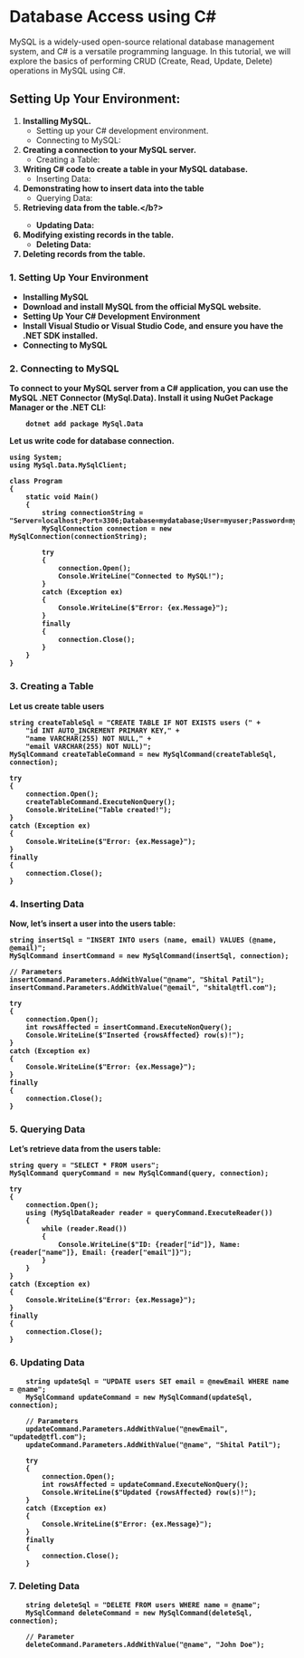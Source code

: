 # Database Access using C#

MySQL is a widely-used open-source relational database management system, and C# is a versatile programming language. In this tutorial, we will explore the basics of performing CRUD (Create, Read, Update, Delete) operations in MySQL using C#.

## Setting Up Your Environment:
1. <b>Installing MySQL. </b>
    - Setting up your C# development environment.
    - Connecting to MySQL:
2. <b>Creating a connection to your MySQL server.</b>
    - Creating a Table:
3. <b>Writing C# code to create a table in your MySQL database.</b>
    - Inserting Data:
4. <b>Demonstrating how to insert data into the table</b>
    - Querying Data:
5. <b>Retrieving data from the table.</b?>
    - Updating Data:
6. Modifying existing records in the table.
    - Deleting Data:
7. Deleting records from the table.

### 1. Setting Up Your Environment
- Installing MySQL
- Download and install MySQL from the official MySQL website.
- Setting Up Your C# Development Environment
- Install Visual Studio or Visual Studio Code, and ensure you have the .NET SDK installed.
- Connecting to MySQL

### 2. Connecting to MySQL
To connect to your MySQL server from a C# application, you can use the MySQL .NET Connector (MySql.Data). Install it using NuGet Package Manager or the .NET CLI:

```
    dotnet add package MySql.Data
```

Let  us write code for database connection.
```
using System;
using MySql.Data.MySqlClient;

class Program
{
    static void Main()
    {
        string connectionString = "Server=localhost;Port=3306;Database=mydatabase;User=myuser;Password=mypassword;";
        MySqlConnection connection = new MySqlConnection(connectionString);

        try
        {
            connection.Open();
            Console.WriteLine("Connected to MySQL!");
        }
        catch (Exception ex)
        {
            Console.WriteLine($"Error: {ex.Message}");
        }
        finally
        {
            connection.Close();
        }
    }
}
```

### 3. Creating a Table
Let us create table users
```
string createTableSql = "CREATE TABLE IF NOT EXISTS users (" +
    "id INT AUTO_INCREMENT PRIMARY KEY," +
    "name VARCHAR(255) NOT NULL," +
    "email VARCHAR(255) NOT NULL)";
MySqlCommand createTableCommand = new MySqlCommand(createTableSql, connection);

try
{
    connection.Open();
    createTableCommand.ExecuteNonQuery();
    Console.WriteLine("Table created!");
}
catch (Exception ex)
{
    Console.WriteLine($"Error: {ex.Message}");
}
finally
{
    connection.Close();
}
```
### 4. Inserting Data
Now, let’s insert a user into the users table:
```
string insertSql = "INSERT INTO users (name, email) VALUES (@name, @email)";
MySqlCommand insertCommand = new MySqlCommand(insertSql, connection);

// Parameters
insertCommand.Parameters.AddWithValue("@name", "Shital Patil");
insertCommand.Parameters.AddWithValue("@email", "shital@tfl.com");

try
{
    connection.Open();
    int rowsAffected = insertCommand.ExecuteNonQuery();
    Console.WriteLine($"Inserted {rowsAffected} row(s)!");
}
catch (Exception ex)
{
    Console.WriteLine($"Error: {ex.Message}");
}
finally
{
    connection.Close();
}
```

### 5. Querying Data
Let’s retrieve data from the users table:
```
string query = "SELECT * FROM users";
MySqlCommand queryCommand = new MySqlCommand(query, connection);

try
{
    connection.Open();
    using (MySqlDataReader reader = queryCommand.ExecuteReader())
    {
        while (reader.Read())
        {
            Console.WriteLine($"ID: {reader["id"]}, Name: {reader["name"]}, Email: {reader["email"]}");
        }
    }
}
catch (Exception ex)
{
    Console.WriteLine($"Error: {ex.Message}");
}
finally
{
    connection.Close();
}
```

### 6. Updating Data
```
    string updateSql = "UPDATE users SET email = @newEmail WHERE name = @name";
    MySqlCommand updateCommand = new MySqlCommand(updateSql, connection);

    // Parameters
    updateCommand.Parameters.AddWithValue("@newEmail", "updated@tfl.com");
    updateCommand.Parameters.AddWithValue("@name", "Shital Patil");

    try
    {
        connection.Open();
        int rowsAffected = updateCommand.ExecuteNonQuery();
        Console.WriteLine($"Updated {rowsAffected} row(s)!");
    }
    catch (Exception ex)
    {
        Console.WriteLine($"Error: {ex.Message}");
    }
    finally
    {
        connection.Close();
    }
```

### 7. Deleting Data
```
    string deleteSql = "DELETE FROM users WHERE name = @name";
    MySqlCommand deleteCommand = new MySqlCommand(deleteSql, connection);

    // Parameter
    deleteCommand.Parameters.AddWithValue("@name", "John Doe");

```